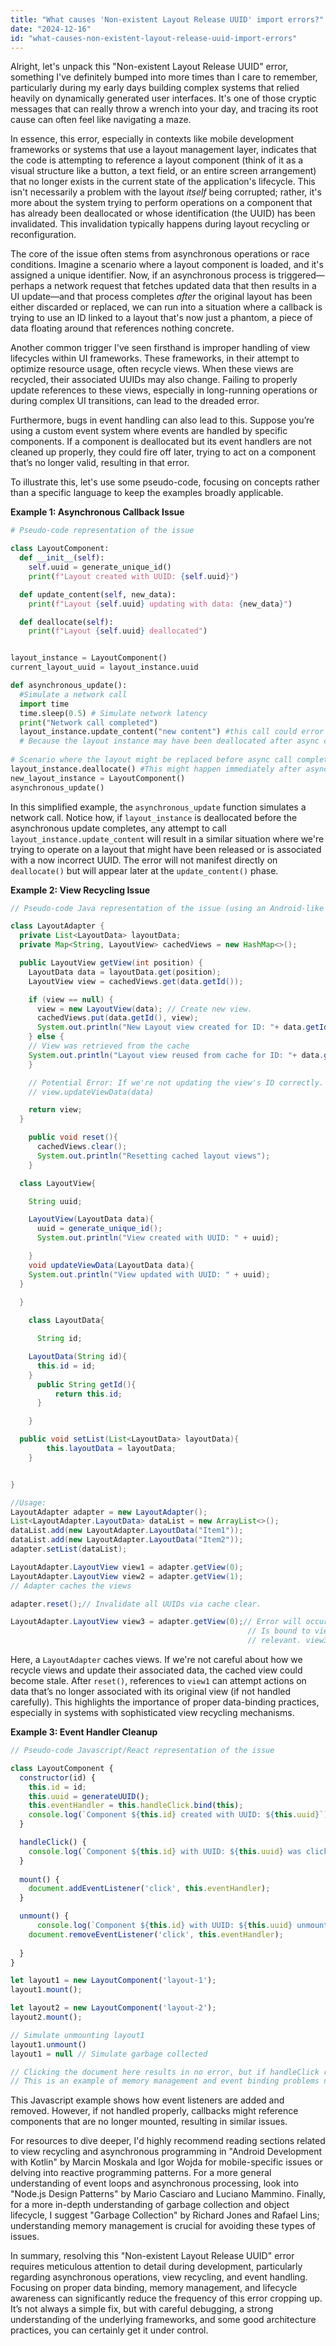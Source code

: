```yaml
---
title: "What causes 'Non-existent Layout Release UUID' import errors?"
date: "2024-12-16"
id: "what-causes-non-existent-layout-release-uuid-import-errors"
---
```


Alright, let's unpack this "Non-existent Layout Release UUID" error, something I've definitely bumped into more times than I care to remember, particularly during my early days building complex systems that relied heavily on dynamically generated user interfaces. It's one of those cryptic messages that can really throw a wrench into your day, and tracing its root cause can often feel like navigating a maze.

In essence, this error, especially in contexts like mobile development frameworks or systems that use a layout management layer, indicates that the code is attempting to reference a layout component (think of it as a visual structure like a button, a text field, or an entire screen arrangement) that no longer exists in the current state of the application's lifecycle. This isn't necessarily a problem with the layout *itself* being corrupted; rather, it's more about the system trying to perform operations on a component that has already been deallocated or whose identification (the UUID) has been invalidated. This invalidation typically happens during layout recycling or reconfiguration.

The core of the issue often stems from asynchronous operations or race conditions. Imagine a scenario where a layout component is loaded, and it's assigned a unique identifier. Now, if an asynchronous process is triggered—perhaps a network request that fetches updated data that then results in a UI update—and that process completes *after* the original layout has been either discarded or replaced, we can run into a situation where a callback is trying to use an ID linked to a layout that's now just a phantom, a piece of data floating around that references nothing concrete.

Another common trigger I've seen firsthand is improper handling of view lifecycles within UI frameworks. These frameworks, in their attempt to optimize resource usage, often recycle views. When these views are recycled, their associated UUIDs may also change. Failing to properly update references to these views, especially in long-running operations or during complex UI transitions, can lead to the dreaded error.

Furthermore, bugs in event handling can also lead to this. Suppose you’re using a custom event system where events are handled by specific components. If a component is deallocated but its event handlers are not cleaned up properly, they could fire off later, trying to act on a component that’s no longer valid, resulting in that error.

To illustrate this, let's use some pseudo-code, focusing on concepts rather than a specific language to keep the examples broadly applicable.

**Example 1: Asynchronous Callback Issue**

```python
# Pseudo-code representation of the issue

class LayoutComponent:
  def __init__(self):
    self.uuid = generate_unique_id()
    print(f"Layout created with UUID: {self.uuid}")

  def update_content(self, new_data):
    print(f"Layout {self.uuid} updating with data: {new_data}")

  def deallocate(self):
    print(f"Layout {self.uuid} deallocated")


layout_instance = LayoutComponent()
current_layout_uuid = layout_instance.uuid

def asynchronous_update():
  #Simulate a network call
  import time
  time.sleep(0.5) # Simulate network latency
  print("Network call completed")
  layout_instance.update_content("new content") #this call could error
  # Because the layout instance may have been deallocated after async call started
  
# Scenario where the layout might be replaced before async call completes
layout_instance.deallocate() #This might happen immediately after asynchronous_update is called
new_layout_instance = LayoutComponent()
asynchronous_update()
```

In this simplified example, the `asynchronous_update` function simulates a network call. Notice how, if `layout_instance` is deallocated before the asynchronous update completes, any attempt to call `layout_instance.update_content` will result in a similar situation where we're trying to operate on a layout that might have been released or is associated with a now incorrect UUID. The error will not manifest directly on `deallocate()` but will appear later at the `update_content()` phase.

**Example 2: View Recycling Issue**

```java
// Pseudo-code Java representation of the issue (using an Android-like context)

class LayoutAdapter {
  private List<LayoutData> layoutData;
  private Map<String, LayoutView> cachedViews = new HashMap<>();

  public LayoutView getView(int position) {
    LayoutData data = layoutData.get(position);
    LayoutView view = cachedViews.get(data.getId());

    if (view == null) {
      view = new LayoutView(data); // Create new view.
      cachedViews.put(data.getId(), view);
      System.out.println("New Layout view created for ID: "+ data.getId());
    } else {
    // View was retrieved from the cache
    System.out.println("Layout view reused from cache for ID: "+ data.getId());
    }

    // Potential Error: If we're not updating the view's ID correctly.
    // view.updateViewData(data)

    return view;
  }

    public void reset(){
      cachedViews.clear();
      System.out.println("Resetting cached layout views");
    }

  class LayoutView{

    String uuid;

    LayoutView(LayoutData data){
      uuid = generate_unique_id();
      System.out.println("View created with UUID: " + uuid);

    }
    void updateViewData(LayoutData data){
    System.out.println("View updated with UUID: " + uuid);
  }
    
  }

    class LayoutData{

      String id;

    LayoutData(String id){
      this.id = id;
    }
      public String getId(){
          return this.id;
      }

    }

  public void setList(List<LayoutData> layoutData){
        this.layoutData = layoutData;
    }


}

//Usage:
LayoutAdapter adapter = new LayoutAdapter();
List<LayoutAdapter.LayoutData> dataList = new ArrayList<>();
dataList.add(new LayoutAdapter.LayoutData("Item1"));
dataList.add(new LayoutAdapter.LayoutData("Item2"));
adapter.setList(dataList);

LayoutAdapter.LayoutView view1 = adapter.getView(0);
LayoutAdapter.LayoutView view2 = adapter.getView(1);
// Adapter caches the views

adapter.reset();// Invalidate all UUIDs via cache clear.

LayoutAdapter.LayoutView view3 = adapter.getView(0);// Error will occur if an event handler
                                                     // Is bound to view1, because UUID is no longer
                                                     // relevant. view3 is a newly created view

```

Here, a `LayoutAdapter` caches views. If we're not careful about how we recycle views and update their associated data, the cached view could become stale. After `reset()`, references to `view1` can attempt actions on data that’s no longer associated with its original view (if not handled carefully). This highlights the importance of proper data-binding practices, especially in systems with sophisticated view recycling mechanisms.

**Example 3: Event Handler Cleanup**

```javascript
// Pseudo-code Javascript/React representation of the issue

class LayoutComponent {
  constructor(id) {
    this.id = id;
    this.uuid = generateUUID();
    this.eventHandler = this.handleClick.bind(this);
    console.log(`Component ${this.id} created with UUID: ${this.uuid}`);
  }

  handleClick() {
    console.log(`Component ${this.id} with UUID: ${this.uuid} was clicked`);
  }
  
  mount() {
    document.addEventListener('click', this.eventHandler);
  }

  unmount() {
      console.log(`Component ${this.id} with UUID: ${this.uuid} unmounted.`);
    document.removeEventListener('click', this.eventHandler);
    
  }
}

let layout1 = new LayoutComponent('layout-1');
layout1.mount();

let layout2 = new LayoutComponent('layout-2');
layout2.mount();

// Simulate unmounting layout1
layout1.unmount()
layout1 = null // Simulate garbage collected 

// Clicking the document here results in no error, but if handleClick refers to a react component reference, that reference might have been unmounted and the error will occur.
// This is an example of memory management and event binding problems not directly observable via console error.
```
This Javascript example shows how event listeners are added and removed. However, if not handled properly, callbacks might reference components that are no longer mounted, resulting in similar issues.

For resources to dive deeper, I'd highly recommend reading sections related to view recycling and asynchronous programming in "Android Development with Kotlin" by Marcin Moskala and Igor Wojda for mobile-specific issues or delving into reactive programming patterns. For a more general understanding of event loops and asynchronous processing, look into "Node.js Design Patterns" by Mario Casciaro and Luciano Mammino. Finally, for a more in-depth understanding of garbage collection and object lifecycle, I suggest "Garbage Collection" by Richard Jones and Rafael Lins; understanding memory management is crucial for avoiding these types of issues.

In summary, resolving this "Non-existent Layout Release UUID" error requires meticulous attention to detail during development, particularly regarding asynchronous operations, view recycling, and event handling. Focusing on proper data binding, memory management, and lifecycle awareness can significantly reduce the frequency of this error cropping up. It’s not always a simple fix, but with careful debugging, a strong understanding of the underlying frameworks, and some good architecture practices, you can certainly get it under control.
